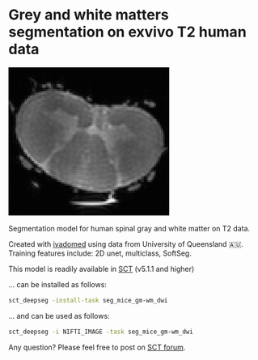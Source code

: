 # Grey and white matters segmentation on exvivo T2 human data

![alt text](image.gif)

Segmentation model for human spinal gray and white matter on T2 data.

Created with [ivadomed](http://ivadomed.org/) using data from University of Queensland 🇦🇺.
Training features include: 2D unet, multiclass, SoftSeg.

This model is readily available in [SCT](https://spinalcordtoolbox.com/en/stable/) (v5.1.1 and higher)

... can be installed as follows:
```bash
sct_deepseg -install-task seg_mice_gm-wm_dwi
```

... and can be used as follows:
```bash
sct_deepseg -i NIFTI_IMAGE -task seg_mice_gm-wm_dwi
```

Any question? Please feel free to post on [SCT forum](https://forum.spinalcordmri.org/c/sct/8). 
